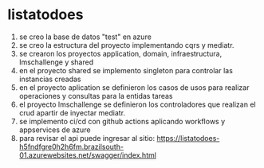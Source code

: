 # listatodoes

1. se creo la base de datos "test" en azure 
2. se creo la estructura del proyecto implementando cqrs y mediatr.
3. se crearon los proyectos application, domain, infraestructura, lmschallenge y shared
4. en el proyecto shared se implemento singleton para controlar las instancias creadas
5. en el proyecto aplication se definieron los casos de usos para realizar operaciones y consultas para la entidas tareas
6. el proyecto lmschallenge se definieron los controladores que realizan el crud apartir de inyectar mediatr.
7. se implemento ci/cd con github actions aplicando workflows y appservices de azure
8. para revisar el api puede ingresar al sitio: https://listatodoes-h5fndfgre0h2h6fm.brazilsouth-01.azurewebsites.net/swagger/index.html
 
